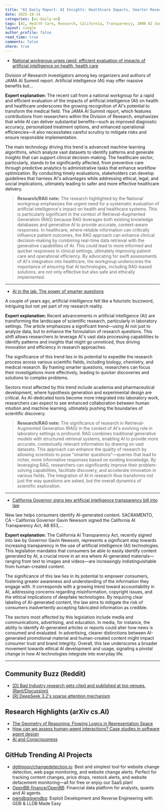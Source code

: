 ```yaml
---
title: "AI Daily Report: AI Insights: Healthcare Impacts, Smarter Research Questions, and California's Transparency Legislation (2025-10-14)"
date: 2025-10-14
categories: [ai-daily-en]
tags: [AI, Health Care, Research, California, Transparency, JAMA AI Summit, AI Policy]
layout: single
author_profile: false
read_time: true
comments: false
share: true
---
```

- [National workgroup urges rapid, efficient evaluation of impacts of artificial intelligence on health, health care](https://divisionofresearch.kaiserpermanente.org/jama-workgroup-artificial-intelligence-health-care/)

Division of Research investigators among key organizers and authors of JAMA AI Summit report. Artificial intelligence (AI) may offer massive benefits but...

**Expert explanation:**
The recent call from a national workgroup for a rapid and efficient evaluation of the impacts of artificial intelligence (AI) on health and healthcare underscores the growing recognition of AI's potential to transform the medical field. The JAMA AI Summit report, which features contributions from researchers within the Division of Research, emphasizes that while AI can deliver substantial benefits—such as improved diagnostic accuracy, personalized treatment options, and enhanced operational efficiencies—it also necessitates careful scrutiny to mitigate risks and ensure responsible implementation.

The main technology driving this trend is advanced machine learning algorithms, which analyze vast datasets to identify patterns and generate insights that can support clinical decision-making. The healthcare sector, particularly, stands to be significantly affected, from preventive care through predictive analytics to administrative tasks that enhance workflow optimization. By conducting timely evaluations, stakeholders can develop guidelines that harness AI's advantages while addressing ethical, legal, and social implications, ultimately leading to safer and more effective healthcare delivery.

> **Research/RAG note:**
> The research highlighted by the National workgroup emphasizes the urgent need for a systematic evaluation of artificial intelligence's impact on health and healthcare systems. This is particularly significant in the context of Retrieval-Augmented Generation (RAG) because RAG leverages both existing knowledge databases and generative AI to provide accurate, context-aware responses. In healthcare, where reliable information can critically influence patient outcomes, the RAG approach can enhance clinical decision-making by combining real-time data retrieval with the generative capabilities of AI. This could lead to more informed and quicker responses in clinical settings, ultimately improving patient care and operational efficiency. By advocating for swift assessments of AI's integration into healthcare, the workgroup underscores the importance of ensuring that AI technologies, including RAG-based solutions, are not only effective but also safe and ethically implemented.

---
- [AI in the lab: The power of smarter questions](https://www.asbmb.org/asbmb-today/opinions/101425/ai-in-the-lab-the-power-of-smarter-questions)

A couple of years ago, artificial intelligence felt like a futuristic buzzword, intriguing but not yet part of my research reality.

**Expert explanation:**
Recent advancements in artificial intelligence (AI) are transforming the landscape of scientific research, particularly in laboratory settings. The article emphasizes a significant trend—using AI not just to analyze data, but to enhance the formulation of research questions. This shift allows researchers to leverage AI's vast data processing capabilities to identify patterns and insights that might go unnoticed, thus driving innovation and efficiency in research approaches.

The significance of this trend lies in its potential to expedite the research process across various scientific fields, including biology, chemistry, and medical research. By framing smarter questions, researchers can focus their investigations more effectively, leading to quicker discoveries and solutions to complex problems.

Sectors most affected by this trend include academia and pharmaceutical development, where hypothesis generation and experimental design are critical. As AI-dedicated tools become more integrated into laboratory work, researchers can expect to see enhanced collaboration between human intuition and machine learning, ultimately pushing the boundaries of scientific discovery.

> **Research/RAG note:**
> The significance of research in Retrieval-Augmented Generation (RAG) in the context of AI's evolving role in laboratory settings is profound. RAG combines traditional generative models with structured retrieval systems, enabling AI to provide more accurate, contextually relevant information by drawing on vast datasets. This approach can enhance the quality of research by allowing scientists to pose "smarter questions"—queries that lead to richer, more informative responses based on existing knowledge. By leveraging RAG, researchers can significantly improve their problem-solving capabilities, facilitate discovery, and accelerate innovation in various fields. The integration of AI in research thus transforms not just the way questions are asked, but the overall dynamics of scientific exploration.

---
- [California Governor signs key artificial intelligence transparency bill into law](https://advocacy.consumerreports.org/press_release/california-governor-signs-key-artificial-intelligence-transparency-bill-into-law/)

New law helps consumers identify AI-generated content. SACRAMENTO, CA – California Governor Gavin Newsom signed the California AI Transparency Act, AB 853,...

**Expert explanation:**
The California AI Transparency Act, recently signed into law by Governor Gavin Newsom, represents a significant step towards increasing transparency in the use of artificial intelligence (AI) technologies. This legislation mandates that consumers be able to easily identify content generated by AI, a crucial move in an era where AI-generated materials—ranging from text to images and videos—are increasingly indistinguishable from human-created content.

The significance of this law lies in its potential to empower consumers, fostering greater awareness and understanding of the information they engage with. It corresponds with a growing trend toward accountability in AI, addressing concerns regarding misinformation, copyright issues, and the ethical implications of deepfake technologies. By requiring clear labeling of AI-generated content, the law aims to mitigate the risk of consumers inadvertently accepting fabricated information as credible.

The sectors most affected by this legislation include media and communications, advertising, and education. In media, for instance, the ability to identify AI-generated articles or reports could alter how news is consumed and evaluated. In advertising, clearer distinctions between AI-generated promotional material and human-created content might impact consumer trust and brand integrity. Overall, this law underscores a broader movement towards ethical AI development and usage, signaling a pivotal change in how AI technologies integrate into everyday life.

---

## Community Buzz (Reddit)
- [[D] Bad Industry research gets cited and published at top venues. (Rant/Discussion)](https://www.reddit.com/r/MachineLearning/comments/1o1jdd7/d_bad_industry_research_gets_cited_and_published/)
- [[R] DeepSeek 3.2's sparse attention mechanism](https://www.reddit.com/r/MachineLearning/comments/1o2pzxk/r_deepseek_32s_sparse_attention_mechanism/)

## Research Highlights (arXiv cs.AI)
- [The Geometry of Reasoning: Flowing Logics in Representation Space](https://arxiv.org/abs/2510.09782)
- [How can we assess human-agent interactions? Case studies in software agent design](https://arxiv.org/abs/2510.09801)
- [AI and Consciousness](https://arxiv.org/abs/2510.09858)

## GitHub Trending AI Projects
- [dgtlmoon/changedetection.io](dgtlmoon/changedetection.io): Best and simplest tool for website change detection, web page monitoring, and website change alerts. Perfect for tracking content changes, price drops, restock alerts, and website defacement monitoring—all for free or enjoy our SaaS plan!
- [OpenBB-finance/OpenBB](OpenBB-finance/OpenBB): Financial data platform for analysts, quants and AI agents.
- [pwndbg/pwndbg](pwndbg/pwndbg): Exploit Development and Reverse Engineering with GDB & LLDB Made Easy
